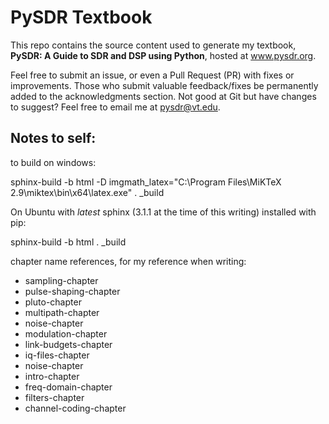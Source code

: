 # PySDR Textbook

This repo contains the source content used to generate my textbook, **PySDR: A Guide to SDR and DSP using Python**, hosted at www.pysdr.org.

Feel free to submit an issue, or even a Pull Request (PR) with fixes or improvements.  Those who submit valuable feedback/fixes be permanently added to the acknowledgments section.  Not good at Git but have changes to suggest?  Feel free to email me at pysdr@vt.edu.

## Notes to self:

to build on windows:

sphinx-build -b html -D imgmath_latex="C:\Program Files\MiKTeX 2.9\miktex\bin\x64\latex.exe" . _build

On Ubuntu with *latest* sphinx  (3.1.1 at the time of this writing) installed with pip:

sphinx-build -b html . _build

chapter name references, for my reference when writing:

* sampling-chapter
* pulse-shaping-chapter
* pluto-chapter
* multipath-chapter
* noise-chapter
* modulation-chapter
* link-budgets-chapter
* iq-files-chapter
* noise-chapter
* intro-chapter
* freq-domain-chapter
* filters-chapter
* channel-coding-chapter
